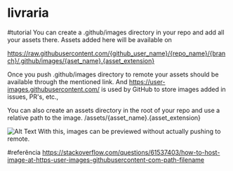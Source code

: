 # livraria

#tutorial
You can create a .github/images directory in your repo and add all your assets there. Assets added here will be available on

https://raw.githubusercontent.com/{github_user_name}/{repo_name}/{branch}/.github/images/{aset_name}.{asset_extension}

Once you push .github/images directory to remote your assets should be available through the mentioned link.
And https://user-images.githubusercontent.com/ is used by GitHub to store images added in issues, PR's, etc.,

You can also create an assets directory in the root of your repo and use a relative path to the image.
/assets/{asset_name}.{asset_extension}

![Alt Text](/assets/{asset_name}.{asset_extension})
With this, images can be previewed without actually pushing to remote.


#referência
https://stackoverflow.com/questions/61537403/how-to-host-image-at-https-user-images-githubusercontent-com-path-filename
